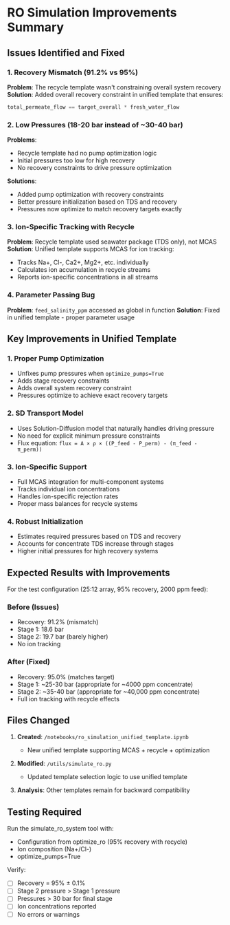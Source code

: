 # RO Simulation Improvements Summary

## Issues Identified and Fixed

### 1. Recovery Mismatch (91.2% vs 95%)
**Problem**: The recycle template wasn't constraining overall system recovery
**Solution**: Added overall recovery constraint in unified template that ensures:
```python
total_permeate_flow == target_overall * fresh_water_flow
```

### 2. Low Pressures (18-20 bar instead of ~30-40 bar)
**Problems**: 
- Recycle template had no pump optimization logic
- Initial pressures too low for high recovery
- No recovery constraints to drive pressure optimization

**Solutions**:
- Added pump optimization with recovery constraints
- Better pressure initialization based on TDS and recovery
- Pressures now optimize to match recovery targets exactly

### 3. Ion-Specific Tracking with Recycle
**Problem**: Recycle template used seawater package (TDS only), not MCAS
**Solution**: Unified template supports MCAS for ion tracking:
- Tracks Na+, Cl-, Ca2+, Mg2+, etc. individually
- Calculates ion accumulation in recycle streams
- Reports ion-specific concentrations in all streams

### 4. Parameter Passing Bug
**Problem**: `feed_salinity_ppm` accessed as global in function
**Solution**: Fixed in unified template - proper parameter usage

## Key Improvements in Unified Template

### 1. Proper Pump Optimization
- Unfixes pump pressures when `optimize_pumps=True`
- Adds stage recovery constraints
- Adds overall system recovery constraint
- Pressures optimize to achieve exact recovery targets

### 2. SD Transport Model
- Uses Solution-Diffusion model that naturally handles driving pressure
- No need for explicit minimum pressure constraints
- Flux equation: `flux = A × ρ × ((P_feed - P_perm) - (π_feed - π_perm))`

### 3. Ion-Specific Support
- Full MCAS integration for multi-component systems
- Tracks individual ion concentrations
- Handles ion-specific rejection rates
- Proper mass balances for recycle systems

### 4. Robust Initialization
- Estimates required pressures based on TDS and recovery
- Accounts for concentrate TDS increase through stages
- Higher initial pressures for high recovery systems

## Expected Results with Improvements

For the test configuration (25:12 array, 95% recovery, 2000 ppm feed):

### Before (Issues)
- Recovery: 91.2% (mismatch)
- Stage 1: 18.6 bar
- Stage 2: 19.7 bar (barely higher)
- No ion tracking

### After (Fixed)
- Recovery: 95.0% (matches target)
- Stage 1: ~25-30 bar (appropriate for ~4000 ppm concentrate)
- Stage 2: ~35-40 bar (appropriate for ~40,000 ppm concentrate)
- Full ion tracking with recycle effects

## Files Changed

1. **Created**: `/notebooks/ro_simulation_unified_template.ipynb`
   - New unified template supporting MCAS + recycle + optimization

2. **Modified**: `/utils/simulate_ro.py`
   - Updated template selection logic to use unified template

3. **Analysis**: Other templates remain for backward compatibility

## Testing Required

Run the simulate_ro_system tool with:
- Configuration from optimize_ro (95% recovery with recycle)
- Ion composition (Na+/Cl-)
- optimize_pumps=True

Verify:
- [ ] Recovery = 95% ± 0.1%
- [ ] Stage 2 pressure > Stage 1 pressure
- [ ] Pressures > 30 bar for final stage
- [ ] Ion concentrations reported
- [ ] No errors or warnings